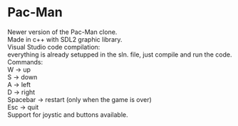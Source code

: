 # Pac-Man
Newer version of the Pac-Man clone.<br />
Made in c++ with SDL2 graphic library.<br />
Visual Studio code compilation:<br />
everything is already setupped in the sln. file, just compile and run the code.<br />
Commands:<br />
W -> up<br />
S -> down<br />
A -> left<br />
D -> right<br />
Spacebar -> restart (only when the game is over)<br />
Esc -> quit<br />
Support for joystic and buttons available.<br />
